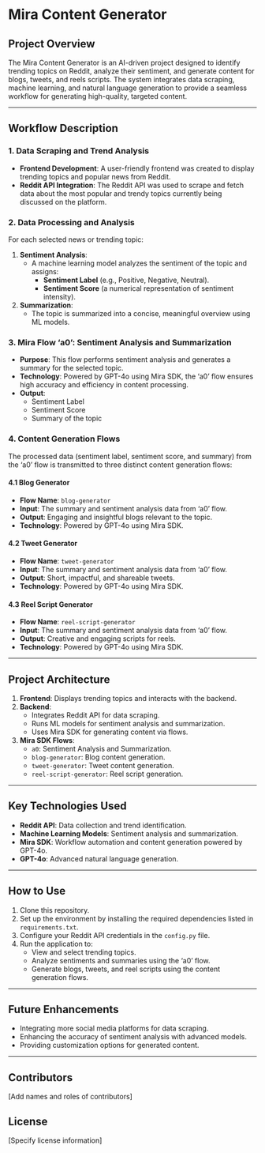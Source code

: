 
# Mira Content Generator

## Project Overview

The Mira Content Generator is an AI-driven project designed to identify trending topics on Reddit, analyze their sentiment, and generate content for blogs, tweets, and reels scripts. The system integrates data scraping, machine learning, and natural language generation to provide a seamless workflow for generating high-quality, targeted content.

---

## Workflow Description

### 1. Data Scraping and Trend Analysis
- **Frontend Development**: A user-friendly frontend was created to display trending topics and popular news from Reddit.
- **Reddit API Integration**: The Reddit API was used to scrape and fetch data about the most popular and trendy topics currently being discussed on the platform.

### 2. Data Processing and Analysis
For each selected news or trending topic:
1. **Sentiment Analysis**:
   - A machine learning model analyzes the sentiment of the topic and assigns:
     - **Sentiment Label** (e.g., Positive, Negative, Neutral).
     - **Sentiment Score** (a numerical representation of sentiment intensity).
2. **Summarization**:
   - The topic is summarized into a concise, meaningful overview using ML models.

### 3. Mira Flow ‘a0’: Sentiment Analysis and Summarization
- **Purpose**: This flow performs sentiment analysis and generates a summary for the selected topic.
- **Technology**: Powered by GPT-4o using Mira SDK, the ‘a0’ flow ensures high accuracy and efficiency in content processing.
- **Output**:
  - Sentiment Label
  - Sentiment Score
  - Summary of the topic

### 4. Content Generation Flows
The processed data (sentiment label, sentiment score, and summary) from the ‘a0’ flow is transmitted to three distinct content generation flows:

#### 4.1 Blog Generator
- **Flow Name**: `blog-generator`
- **Input**: The summary and sentiment analysis data from ‘a0’ flow.
- **Output**: Engaging and insightful blogs relevant to the topic.
- **Technology**: Powered by GPT-4o using Mira SDK.

#### 4.2 Tweet Generator
- **Flow Name**: `tweet-generator`
- **Input**: The summary and sentiment analysis data from ‘a0’ flow.
- **Output**: Short, impactful, and shareable tweets.
- **Technology**: Powered by GPT-4o using Mira SDK.

#### 4.3 Reel Script Generator
- **Flow Name**: `reel-script-generator`
- **Input**: The summary and sentiment analysis data from ‘a0’ flow.
- **Output**: Creative and engaging scripts for reels.
- **Technology**: Powered by GPT-4o using Mira SDK.

---

## Project Architecture
1. **Frontend**: Displays trending topics and interacts with the backend.
2. **Backend**:
   - Integrates Reddit API for data scraping.
   - Runs ML models for sentiment analysis and summarization.
   - Uses Mira SDK for generating content via flows.
3. **Mira SDK Flows**:
   - `a0`: Sentiment Analysis and Summarization.
   - `blog-generator`: Blog content generation.
   - `tweet-generator`: Tweet content generation.
   - `reel-script-generator`: Reel script generation.

---

## Key Technologies Used
- **Reddit API**: Data collection and trend identification.
- **Machine Learning Models**: Sentiment analysis and summarization.
- **Mira SDK**: Workflow automation and content generation powered by GPT-4o.
- **GPT-4o**: Advanced natural language generation.

---

## How to Use
1. Clone this repository.
2. Set up the environment by installing the required dependencies listed in `requirements.txt`.
3. Configure your Reddit API credentials in the `config.py` file.
4. Run the application to:
   - View and select trending topics.
   - Analyze sentiments and summaries using the ‘a0’ flow.
   - Generate blogs, tweets, and reel scripts using the content generation flows.

---

## Future Enhancements
- Integrating more social media platforms for data scraping.
- Enhancing the accuracy of sentiment analysis with advanced models.
- Providing customization options for generated content.

---

## Contributors
[Add names and roles of contributors]

## License
[Specify license information]
